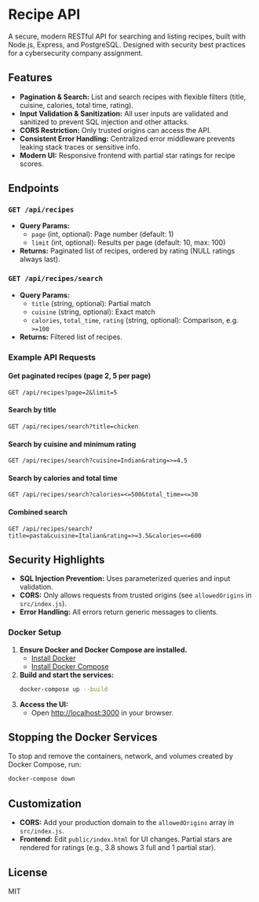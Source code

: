 # Recipe API

A secure, modern RESTful API for searching and listing recipes, built with Node.js, Express, and PostgreSQL. Designed with security best practices for a cybersecurity company assignment.

## Features

- **Pagination & Search:** List and search recipes with flexible filters (title, cuisine, calories, total time, rating).
- **Input Validation & Sanitization:** All user inputs are validated and sanitized to prevent SQL injection and other attacks.
- **CORS Restriction:** Only trusted origins can access the API.
- **Consistent Error Handling:** Centralized error middleware prevents leaking stack traces or sensitive info.
- **Modern UI:** Responsive frontend with partial star ratings for recipe scores.

## Endpoints

### `GET /api/recipes`

- **Query Params:**
  - `page` (int, optional): Page number (default: 1)
  - `limit` (int, optional): Results per page (default: 10, max: 100)
- **Returns:** Paginated list of recipes, ordered by rating (NULL ratings always last).

### `GET /api/recipes/search`

- **Query Params:**
  - `title` (string, optional): Partial match
  - `cuisine` (string, optional): Exact match
  - `calories`, `total_time`, `rating` (string, optional): Comparison, e.g. `>=100`
- **Returns:** Filtered list of recipes.

### Example API Requests

#### Get paginated recipes (page 2, 5 per page)
```http
GET /api/recipes?page=2&limit=5
```

#### Search by title
```http
GET /api/recipes/search?title=chicken
```

#### Search by cuisine and minimum rating
```http
GET /api/recipes/search?cuisine=Indian&rating=>=4.5
```

#### Search by calories and total time
```http
GET /api/recipes/search?calories=<=500&total_time=<=30
```

#### Combined search
```http
GET /api/recipes/search?title=pasta&cuisine=Italian&rating=>=3.5&calories=<=600
```

## Security Highlights

- **SQL Injection Prevention:** Uses parameterized queries and input validation.
- **CORS:** Only allows requests from trusted origins (see `allowedOrigins` in `src/index.js`).
- **Error Handling:** All errors return generic messages to clients.

### Docker Setup

1. **Ensure Docker and Docker Compose are installed.**
   - [Install Docker](https://docs.docker.com/get-docker/)
   - [Install Docker Compose](https://docs.docker.com/compose/install/)
2. **Build and start the services:**
   ```bash
   docker-compose up --build
   ```
3. **Access the UI:**
   - Open [http://localhost:3000](http://localhost:3000) in your browser.

## Stopping the Docker Services

To stop and remove the containers, network, and volumes created by Docker Compose, run:

```bash
docker-compose down
```

## Customization

- **CORS:** Add your production domain to the `allowedOrigins` array in `src/index.js`.
- **Frontend:** Edit `public/index.html` for UI changes. Partial stars are rendered for ratings (e.g., 3.8 shows 3 full and 1 partial star).

## License

MIT
